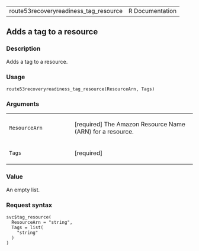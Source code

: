 <table style="width: 100%;">
<tbody>
<tr class="odd">
<td>route53recoveryreadiness_tag_resource</td>
<td style="text-align: right;">R Documentation</td>
</tr>
</tbody>
</table>

## Adds a tag to a resource

### Description

Adds a tag to a resource.

### Usage

    route53recoveryreadiness_tag_resource(ResourceArn, Tags)

### Arguments

<table>
<colgroup>
<col style="width: 35%" />
<col style="width: 65%" />
</colgroup>
<tbody>
<tr class="odd">
<td><code
id="route53recoveryreadiness_tag_resource_:_ResourceArn">ResourceArn</code></td>
<td><p>[required] The Amazon Resource Name (ARN) for a
resource.</p></td>
</tr>
<tr class="even">
<td><code
id="route53recoveryreadiness_tag_resource_:_Tags">Tags</code></td>
<td><p>[required]</p></td>
</tr>
</tbody>
</table>

### Value

An empty list.

### Request syntax

    svc$tag_resource(
      ResourceArn = "string",
      Tags = list(
        "string"
      )
    )
